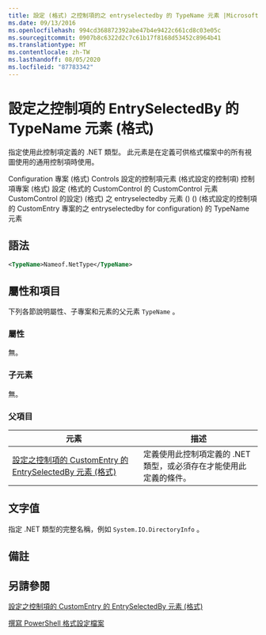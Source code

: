 ```yaml
---
title: 設定 (格式) 之控制項的之 entryselectedby 的 TypeName 元素 |Microsoft Docs
ms.date: 09/13/2016
ms.openlocfilehash: 994cd368872392abe47b4e9422c661cd8c03e05c
ms.sourcegitcommit: 0907b8c6322d2c7c61b17f8168d53452c8964b41
ms.translationtype: MT
ms.contentlocale: zh-TW
ms.lasthandoff: 08/05/2020
ms.locfileid: "87783342"
---
```

# <a name="typename-element-for-entryselectedby-for-controls-for-configuration-format"></a>設定之控制項的 EntrySelectedBy 的 TypeName 元素 (格式)

指定使用此控制項定義的 .NET 類型。 此元素是在定義可供格式檔案中的所有視圖使用的通用控制項時使用。

Configuration 專案 (格式) Controls 設定的控制項元素 (格式設定的控制項) 控制項專案 (格式) 設定 (格式的 CustomControl 的 CustomControl 元素 CustomControl 的設定)  (格式) 之 entryselectedby 元素 ()  ()  (格式設定的控制項的 CustomEntry 專案的之 entryselectedby for configuration) 的 TypeName 元素

## <a name="syntax"></a>語法

```xml
<TypeName>Nameof.NetType</TypeName>

```

## <a name="attributes-and-elements"></a>屬性和項目

下列各節說明屬性、子專案和元素的父元素 `TypeName` 。

### <a name="attributes"></a>屬性

無。

### <a name="child-elements"></a>子元素

無。

### <a name="parent-elements"></a>父項目

|元素|描述|
|-------------|-----------------|
|[設定之控制項的 CustomEntry 的 EntrySelectedBy 元素 (格式)](./entryselectedby-element-for-customentry-for-controls-for-configuration-format.md)|定義使用此控制項定義的 .NET 類型，或必須存在才能使用此定義的條件。|

## <a name="text-value"></a>文字值

指定 .NET 類型的完整名稱，例如 `System.IO.DirectoryInfo` 。

## <a name="remarks"></a>備註

## <a name="see-also"></a>另請參閱

[設定之控制項的 CustomEntry 的 EntrySelectedBy 元素 (格式)](./entryselectedby-element-for-customentry-for-controls-for-configuration-format.md)

[撰寫 PowerShell 格式設定檔案](./writing-a-powershell-formatting-file.md)
